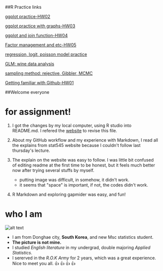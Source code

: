

##R Practice links

  
[ggplot practice-HW02](https://github.com/aiod01/STAT545-hw-Hyeongcheol-Park/blob/master/Exploratory%20Data%20Analysis/Hw02/Exploring_Gapminder_for_HW2.md) 
  
[ggplot practice with graphs-HW03](https://github.com/aiod01/STAT545-hw-Hyeongcheol-Park/blob/master/Exploratory%20Data%20Analysis/hw03/hw03-hyeongcheol-park.md)
  
[ggplot and join function-HW04](https://github.com/aiod01/STAT545-hw-Hyeongcheol-Park/blob/master/Exploratory%20Data%20Analysis/Hw04/hw04.md) 
  
[Factor management and etc-HW05](https://github.com/aiod01/STAT545-hw-Hyeongcheol-Park/blob/master/Exploratory%20Data%20Analysis/Hw05/hw05.md)
  
[regression, logit, poisson model practice](https://github.com/aiod01/STAT545-hw-Hyeongcheol-Park/blob/master/Generalized%20Linear%20Model/GLM_A2.pdf)
  
[GLM: wine data analysis](https://github.com/aiod01/STAT545-hw-Hyeongcheol-Park/blob/master/Generalized%20Linear%20Model/Wine_Tastes_Analyzing_by_GLM_Methods.pdf)
  
[sampling method: rejective, Gibbler, MCMC](https://github.com/aiod01/STAT545-hw-Hyeongcheol-Park/blob/master/Statistical%20Inference/560_A8.pdf)
  
[Getting familiar with Github-HW01](https://github.com/aiod01/STAT545-hw01-Hyeongcheol-Park)


##Welcome everyone

# for assignment!

1. I got the changes by my local computer, using R studio into README.md. I refered the [website](https://raw.githubusercontent.com/STAT545-UBC/STAT545-UBC.github.io/master/hw01_sample_readme.md) to revise this file.
 
2. About my GitHub workflow and my experience with Markdown, I read all the explains from stat545 website because I couldn't follow last thursday's lecture. 

3. The explain on the website was easy to follow. I was little bit confused of editing readme at the first time to be honest, but it feels much better now after trying several stuffs by myself.

    - putting image was difficult, in somehow, it didn't work.
    - it seems that "space" is important, if not, the codes didn't work.

4. R Markdown and exploring gapmider was easy, and fun!



# who I am

![alt text](https://pbs.twimg.com/media/DCWipygV0AA6dzi.jpg)

- I am from Donghae city, **South Korea**, and new Msc statistics student. 
- **The picture is not mine.**
- I studied *English literature* in my undergrad, double majoring *Applied Statistics*. 
- I sererved in the *R.O.K Army* for 2 years, which was a great experience. 
Nice to meet you all.
:thumbsup: 
:thumbsup: 
:thumbsup: 
:thumbsup: 
 

  







